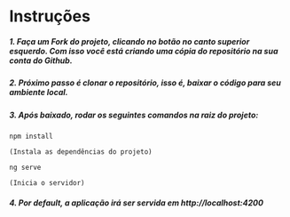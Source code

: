 # Instruções

##### 1. Faça um Fork do projeto, clicando no botão no canto superior esquerdo. Com isso você está criando uma cópia do repositório na sua conta do Github.

##### 2. Próximo passo é clonar o repositório, isso é, baixar o código para seu ambiente local.

##### 3. Após baixado, rodar os seguintes comandos na raiz do projeto:

```
npm install

(Instala as dependências do projeto)
```

```
ng serve

(Inicia o servidor)
```

##### 4. Por default, a aplicação irá ser servida em http://localhost:4200
